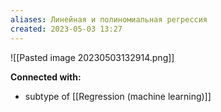 ```yaml
---
aliases: Линейная и полиномиальная регрессия
created: 2023-05-03 13:27
---
```



![[Pasted image 20230503132914.png]]






**Connected with:**
- subtype of [[Regression (machine learning)]]



